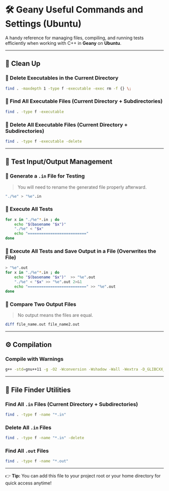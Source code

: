 # 🛠️ Geany Useful Commands and Settings (Ubuntu)

A handy reference for managing files, compiling, and running tests efficiently when working with C++ in **Geany** on **Ubuntu**.

---

## 🧹 Clean Up

### 🔸 Delete Executables in the Current Directory
```bash
find . -maxdepth 1 -type f -executable -exec rm -f {} \;
```

### 🔸 Find All Executable Files (Current Directory + Subdirectories)
```bash
find . -type f -executable
```

### 🔸 Delete All Executable Files (Current Directory + Subdirectories)
```bash
find . -type f -executable -delete
```

---

## 📂 Test Input/Output Management

### 📅 Generate a `.in` File for Testing  
> You will need to rename the generated file properly afterward.
```bash
"./%e" > "%e".in
```

### 🧪 Execute All Tests
```bash
for x in "./%e"*.in ; do
    echo "$(basename "$x")"
    "./%e" < "$x"
    echo "=========================="
done
```

### 🧪 Execute All Tests and Save Output in a File (Overwrites the File)
```bash
> "%e".out
for x in "./%e"*.in ; do
    echo "$(basename "$x")"  >> "%e".out
    "./%e" < "$x" >> "%e".out 2>&1
    echo "==========================" >> "%e".out
done
```

### 🧂 Compare Two Output Files  
> No output means the files are equal.
```bash
diff file_name.out file_name2.out
```

---

## ⚙️ Compilation

### Compile with Warnings
```bash
g++ -std=gnu++11 -g -O2 -Wconversion -Wshadow -Wall -Wextra -D_GLIBCXX_DEBUG -c "%f"
```

---

## 📁 File Finder Utilities

### Find All `.in` Files (Current Directory + Subdirectories)
```bash
find . -type f -name "*.in"
```

### Delete All `.in` Files
```bash
find . -type f -name "*.in" -delete
```

### Find All `.out` Files
```bash
find . -type f -name "*.out"
```

---

👉 **Tip:** You can add this file to your project root or your home directory for quick access anytime!

